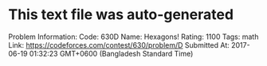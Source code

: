 # This text file was auto-generated

Problem Information:
Code: 630D
Name: Hexagons!
Rating: 1100
Tags: math
Link: https://codeforces.com/contest/630/problem/D
Submitted At: 2017-06-19 01:32:23 GMT+0600 (Bangladesh Standard Time)